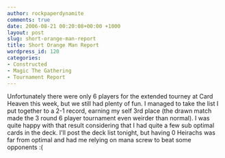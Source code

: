 ```yaml
---
author: rockpaperdynamite
comments: true
date: 2006-08-21 00:20:08+00:00 +1000
layout: post
slug: short-orange-man-report
title: Short Orange Man Report
wordpress_id: 120
categories:
- Constructed
- Magic The Gathering
- Tournament Report
---
```


Unfortunately there were only 6 players for the extended tourney at Card Heaven this week, but we still had plenty of fun. I managed to take the list I put together to a 2-1 record, earning my self 3rd place (the drawn match made the 3 round 6 player tournament even weirder than normal). I was quite happy with that result considering that I had quite a few sub optimal cards in the deck. I'll post the deck list tonight, but having 0 Heirachs was far from optimal and had me relying on mana screw to beat some opponents :(
